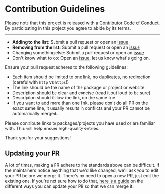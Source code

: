 # Contribution Guidelines

Please note that this project is released with a
[Contributor Code of Conduct](code-of-conduct.md). By participating in this
project you agree to abide by its terms.

---

- **Adding to the list:** Submit a pull request or open an [issue](https://github.com/tremblane/awesome/issues/new)
- **Removing from the list:** Submit a pull request or open an [issue](https://github.com/tremblane/awesome/issues/new)
- Changing something else: Submit a pull request or open an [issue](https://github.com/tremblane/awesome/issues/new)
- Don't know what to do: Open an [issue](https://github.com/tremblane/awesome/issues/new), let us know what's going on.

Ensure your pull request adheres to the following guidelines:

- Each item should be limited to one link, no duplicates, no redirection (careful with `http` vs `https`!)
- The link should be the name of the package or project or website
- Description should be clear and concise (read it out loud to be sure)
- Description should follow the link, on the same line
- If you want to add more than one link, please don't do all PR on the exact same line, it usually results in conflicts and your PR cannot be automatically merged...

Please contribute links to packages/projects you have used or are familiar with. This will help ensure high-quality entries.

Thank you for your suggestions!


## Updating your PR

A lot of times, making a PR adhere to the standards above can be difficult. If the maintainers notice anything that we'd like changed, we'll ask you to edit your PR before we merge it. There's no need to open a new PR, just edit the existing one. If you're not sure how to do that, [here is a guide](https://github.com/RichardLitt/docs/blob/master/amending-a-commit-guide.md)
on the different ways you can update your PR so that we can merge it.
